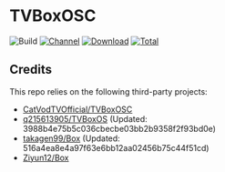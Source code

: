 # TVBoxOSC

![Build](https://shields.io/github/actions/workflow/status/o0HalfLife0o/TVBoxOSC/test.yml?branch=master&logo=github&label=Build)
[![Channel](https://img.shields.io/badge/Follow-Telegram-blue.svg?logo=telegram)](https://t.me/TVBoxOSC)
[![Download](https://img.shields.io/github/v/release/Ziyun12/TVBoxOSC--?color=orange&logoColor=orange&label=Download&logo=DocuSign)](https://github.com/Ziyun12/TVBoxOSC--/releases/latest) 
[![Total](https://shields.io/github/downloads/Ziyun12/TVBoxOSC--/total?logo=Bookmeter&label=Counts&logoColor=yellow&color=yellow)](https://github.com/Ziyun12/TVBoxOSC--/releases)

## Credits
This repo relies on the following third-party projects:
- [CatVodTVOfficial/TVBoxOSC](https://github.com/CatVodTVOfficial/TVBoxOSC)
- [q215613905/TVBoxOS](https://github.com/q215613905/TVBoxOS) (Updated: 3988b4e75b5c036cbecbe03bb2b9358f2f93bd0e)
- [takagen99/Box](https://github.com/takagen99/Box) (Updated: 516a4ea8e4a97f63e6bb12aa02456b75c44f51cd)
- [Ziyun12/Box](https://github.com/Ziyun12/Box)
